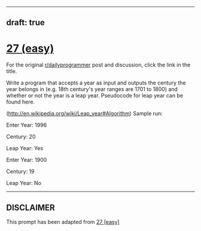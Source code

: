 ---
draft: true
----

# [27 (easy)](https://www.reddit.com/r/dailyprogrammer/comments/r0r3h/3172012_challenge_27_easy/)

For the original [r/dailyprogrammer](https://www.reddit.com/r/dailyprogrammer/) post and discussion, click the link in the title.

Write a program that accepts a year as input and outputs the century the year belongs in (e.g. 18th century's year ranges are 1701 to 1800) and whether or not the year is a leap year.  Pseudocode for leap year can be found here.

(http://en.wikipedia.org/wiki/Leap_year#Algorithm)
Sample run:

Enter Year:  1996

Century:  20

Leap Year: Yes

Enter Year:  1900

Century:  19

Leap Year:  No


----
## **DISCLAIMER**
This prompt has been adapted from [27 [easy]](https://www.reddit.com/r/dailyprogrammer/comments/r0r3h/3172012_challenge_27_easy/
)
